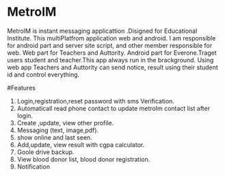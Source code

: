 # MetroIM
 MetroIM is instant messaging applicattion .Disigned for Educational Institute. This multiPlatfrom application  web and android.  I am responsible for android part and server site script, and other member responsible for web.  Web part for Teachers and Auttority. Android part for Everone.Traget users student and teacher.This app always run in the brackground. Using web app  Teachers and Auttority can send notice, result using their student id and control everything.
 
 
 #Features
 1. Login,registration,reset password with sms Verification.
 2. Automaticall read phone contact to update metroIm contact list after login.
 3. Create ,update, view other profile.
 4. Messaging (text, image,pdf).
 5. show online and last seen.
 6. Add,update, view result with cgpa calculator.
 7. Goole drive backup.
 8. View blood donor list, blood donor registration.
 9. Notification
